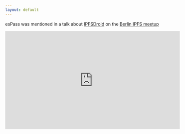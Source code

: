 ```yaml
---
layout: default
---
```


esPass was mentioned in a talk about [IPFSDroid](https://github.com/ligi/IPFSDroid) on the [Berlin IPFS meetup](https://github.com/ipfs/community/issues/116)

<iframe width="560" height="315" src="https://www.youtube.com/embed/UOC_QqtEJtg" frameborder="0" allowfullscreen></iframe>
